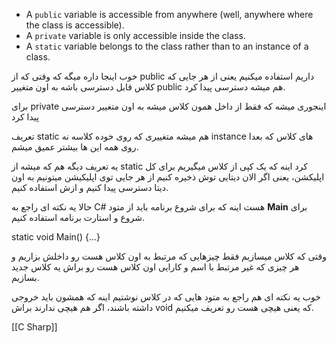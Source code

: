 - A `public` variable is accessible from anywhere (well, anywhere where the class is accessible).
- A `private` variable is only accessible inside the class.
- A `static` variable belongs to the class rather than to an instance of a class.

خوب اینجا داره میگه که وقتی که از public داریم استفاده میکنیم یعنی از هر جایی که کلاس قابل دسترسی باشه به اون متغییر public هم میشه دسترسی پیدا کرد.

برای private اینجوری میشه که فقط از داخل همون کلاس میشه به اون متغییر دسترسی پیدا کرد

تعریف static هم میشه متغییری که روی خوده کلاسه نه instance های کلاس که بعدا روی همه این ها بیشتر عمیق میشم.

یه تعریف دیگه هم که میشه از static کرد اینه که یک کپی از کلاس میگیریم برای کل اپلیکشن، یعنی اگر الان دیتایی توش ذخیره کنیم از هر جایی توی اپلیکیشن میتونیم به اون دیتا دسترسی پیدا کنیم و ازش استفاده کنیم.

حالا یه نکته ای راجع به C# هست اینه که برای شروع برنامه باید از متود **Main** برای شروع و استارت برنامه استفاده کنیم.

static void Main() {...}

وقتی که کلاس میسازیم فقط چیزهایی که مرتبط به اون کلاس هست رو داخلش بزاریم و هر چیزی که غیر مرتبط با اسم و کارایی اون کلاس هست رو براش یه کلاس جدید بسازیم.

خوب یه نکته ای هم راجع به متود هایی که در کلاس نوشتیم اینه که همشون باید خروجی داشته باشند، اگر هم هیچی ندارند براش void که یعنی هیچی هست رو تعریف میکنیم.

[[C Sharp]]